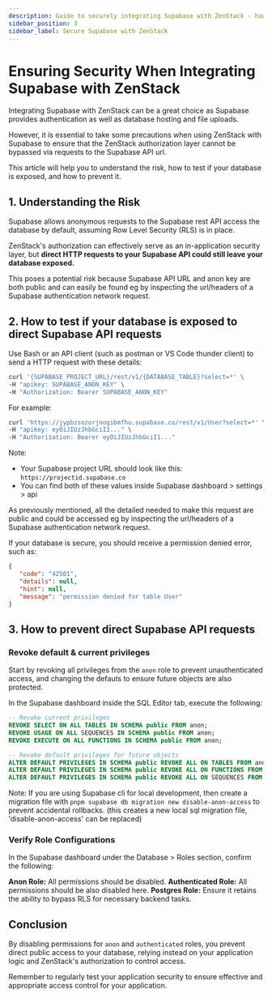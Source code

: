 ```yaml
---
description: Guide to securely integrating Supabase with ZenStack - how to prevent unauthorized access.
sidebar_position: 3
sidebar_label: Secure Supabase with ZenStack
---
```



# Ensuring Security When Integrating Supabase with ZenStack

Integrating Supabase with ZenStack can be a great choice as Supabase provides authentication as well as database hosting and file uploads.

However, it is essential to take some precautions when using ZenStack with Supabase to ensure that the ZenStack authorization layer cannot be bypassed via requests to the Supabase API url.

This article will help you to understand the risk, how to test if your database is exposed, and how to prevent it.

## 1.  Understanding the Risk

Supabase allows anonymous requests to the Supabase rest API access the database by default, assuming Row Level Security (RLS) is in place. 

ZenStack's authorization can effectively serve as an in-application security layer, but **direct HTTP requests to your Supabase API could still leave your database exposed.**

This poses a potential risk because Supabase API URL and anon key are both public and can easily be found eg by inspecting the url/headers of a Supabase authentication network request.


## 2. How to test if your database is exposed to direct Supabase API requests

Use Bash or an API client (such as postman or VS Code thunder client) to send a HTTP request with these details:

```bash
curl '{SUPABASE_PROJECT_URL}/rest/v1/{DATABASE_TABLE}?select=*' \
-H "apikey: SUPABASE_ANON_KEY" \
-H "Authorization: Bearer SUPABASE_ANON_KEY"
```

For example:

```bash
curl 'https://jypbzsozorjnogibmfhu.supabase.co/rest/v1/User?select=*' \
-H "apikey: eyOiJIUzJhbGciI1..." \
-H "Authorization: Bearer eyOiJIUzJhbGciI1..."
```

Note:
- Your Supabase project URL should look like this: `https://projectid.supabase.co`
- You can find both of these values inside Supabase dashboard > settings > api

As previously mentioned, all the detailed needed to make this request are public and could be accessed eg by inspecting the url/headers of a Supabase authentication network request.

If your database is secure, you should receive a permission denied error, such as:

```json
{
   "code": "42501",
   "details": null,
   "hint": null,
   "message": "permission denied for table User"
}
```

## 3. How to prevent direct Supabase API requests

### Revoke default & current privileges

Start by revoking all privileges from the `anon` role to prevent unauthenticated access, and changing the defauts to ensure future objects are also protected.

In the Supabase dashboard inside the SQL Editor tab, execute the following:

```sql
-- Revoke current privileges
REVOKE SELECT ON ALL TABLES IN SCHEMA public FROM anon;
REVOKE USAGE ON ALL SEQUENCES IN SCHEMA public FROM anon;
REVOKE EXECUTE ON ALL FUNCTIONS IN SCHEMA public FROM anon;

-- Revoke default privileges for future objects
ALTER DEFAULT PRIVILEGES IN SCHEMA public REVOKE ALL ON TABLES FROM anon;
ALTER DEFAULT PRIVILEGES IN SCHEMA public REVOKE ALL ON FUNCTIONS FROM anon;
ALTER DEFAULT PRIVILEGES IN SCHEMA public REVOKE ALL ON SEQUENCES FROM anon;
```

Note: If you are using Supabase cli for local development, then create a migration file with `pnpm supabase db migration new disable-anon-access` to prevent accidental rollbacks. (this creates a new local sql migration file, 'disable-anon-access' can be replaced)

### Verify Role Configurations

In the Supabase dashboard under the Database > Roles section, confirm the following:

**Anon Role:**  All permissions should be disabled.
**Authenticated Role:** All permissions should be also disabled here.
**Postgres Role:** Ensure it retains the ability to bypass RLS for necessary backend tasks.


## Conclusion

By disabling permissions for `anon` and `authenticated` roles, you prevent direct public access to your database, relying instead on your application logic and ZenStack's authorization to control access.

Remember to regularly test your application security to ensure effective and appropriate access control for your application.



